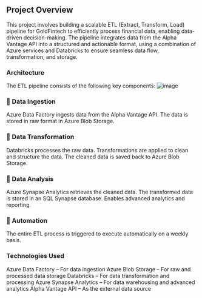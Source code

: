 ## Project Overview
This project involves building a scalable ETL (Extract, Transform, Load) pipeline for GoldFintech to efficiently process financial data, enabling data-driven decision-making. The pipeline integrates data from the Alpha Vantage API into a structured and actionable format, using a combination of Azure services and Databricks to ensure seamless data flow, transformation, and storage.

### Architecture
The ETL pipeline consists of the following key components:
![image](https://github.com/user-attachments/assets/a165b792-bf1e-4f1b-9939-1d76daa25552)

### 🔹 Data Ingestion
Azure Data Factory ingests data from the Alpha Vantage API.
The data is stored in raw format in Azure Blob Storage.
### 🔹 Data Transformation
Databricks processes the raw data.
Transformations are applied to clean and structure the data.
The cleaned data is saved back to Azure Blob Storage.
### 🔹 Data Analysis
Azure Synapse Analytics retrieves the cleaned data.
The transformed data is stored in an SQL Synapse database.
Enables advanced analytics and reporting.
### 🔹 Automation
The entire ETL process is triggered to execute automatically on a weekly basis.
### Technologies Used
Azure Data Factory – For data ingestion
Azure Blob Storage – For raw and processed data storage
Databricks – For data transformation and processing
Azure Synapse Analytics – For data warehousing and advanced analytics
Alpha Vantage API – As the external data source
